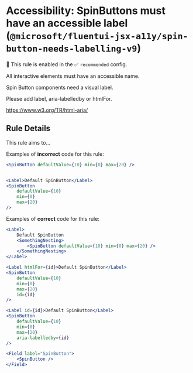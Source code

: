 # Accessibility: SpinButtons must have an accessible label (`@microsoft/fluentui-jsx-a11y/spin-button-needs-labelling-v9`)

💼 This rule is enabled in the ✅ `recommended` config.

<!-- end auto-generated rule header -->

All interactive elements must have an accessible name.

Spin Button components need a visual label.

Please add label, aria-labelledby or htmlFor.

<https://www.w3.org/TR/html-aria/>

## Rule Details

This rule aims to...

Examples of **incorrect** code for this rule:

```jsx
<SpinButton defaultValue={10} min={0} max={20} />
```

```jsx

<Label>Default SpinButton</Label>
<SpinButton
    defaultValue={10}
    min={0}
    max={20}
/>
```

Examples of **correct** code for this rule:

```jsx
<Label>
    Default SpinButton
    <SomethingNesting>
        <SpinButton defaultValue={10} min={0} max={20} />
    </SomethingNesting>
</Label>
```

```jsx
<Label htmlFor={id}>Default SpinButton</Label>
<SpinButton
    defaultValue={10}
    min={0}
    max={20}
    id={id}
/>
```

```jsx
<Label id={id}>Default SpinButton</Label>
<SpinButton
    defaultValue={10}
    min={0}
    max={20}
    aria-labelledby={id}
/>
```

```jsx
<Field label="SpinButton">
    <SpinButton />
</Field>
```
